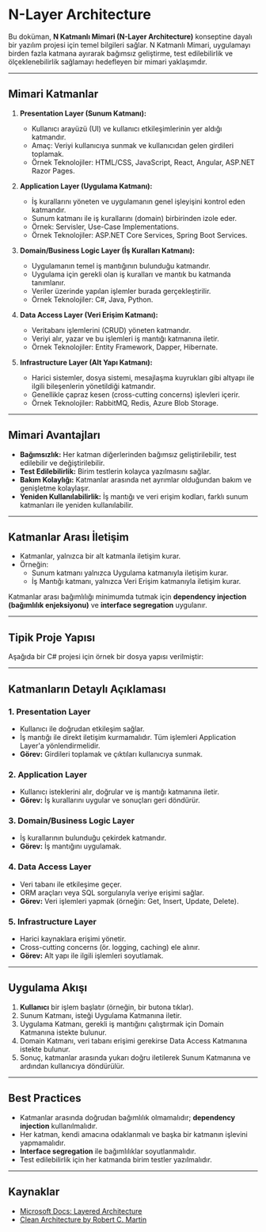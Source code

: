 # N-Layer Architecture

Bu doküman, **N Katmanlı Mimari (N-Layer Architecture)** konseptine dayalı bir yazılım projesi için temel bilgileri sağlar. N Katmanlı Mimari, uygulamayı birden fazla katmana ayırarak bağımsız geliştirme, test edilebilirlik ve ölçeklenebilirlik sağlamayı hedefleyen bir mimari yaklaşımdır.

---

## **Mimari Katmanlar**

1. **Presentation Layer (Sunum Katmanı):**
   - Kullanıcı arayüzü (UI) ve kullanıcı etkileşimlerinin yer aldığı katmandır.
   - Amaç: Veriyi kullanıcıya sunmak ve kullanıcıdan gelen girdileri toplamak.
   - Örnek Teknolojiler: HTML/CSS, JavaScript, React, Angular, ASP.NET Razor Pages.

2. **Application Layer (Uygulama Katmanı):**
   - İş kurallarını yöneten ve uygulamanın genel işleyişini kontrol eden katmandır.
   - Sunum katmanı ile iş kurallarını (domain) birbirinden izole eder.
   - Örnek: Servisler, Use-Case Implementations.
   - Örnek Teknolojiler: ASP.NET Core Services, Spring Boot Services.

3. **Domain/Business Logic Layer (İş Kuralları Katmanı):**
   - Uygulamanın temel iş mantığının bulunduğu katmandır.
   - Uygulama için gerekli olan iş kuralları ve mantık bu katmanda tanımlanır.
   - Veriler üzerinde yapılan işlemler burada gerçekleştirilir.
   - Örnek Teknolojiler: C#, Java, Python.

4. **Data Access Layer (Veri Erişim Katmanı):**
   - Veritabanı işlemlerini (CRUD) yöneten katmandır.
   - Veriyi alır, yazar ve bu işlemleri iş mantığı katmanına iletir.
   - Örnek Teknolojiler: Entity Framework, Dapper, Hibernate.

5. **Infrastructure Layer (Alt Yapı Katmanı):**
   - Harici sistemler, dosya sistemi, mesajlaşma kuyrukları gibi altyapı ile ilgili bileşenlerin yönetildiği katmandır.
   - Genellikle çapraz kesen (cross-cutting concerns) işlevleri içerir.
   - Örnek Teknolojiler: RabbitMQ, Redis, Azure Blob Storage.

---

## **Mimari Avantajları**
- **Bağımsızlık:** Her katman diğerlerinden bağımsız geliştirilebilir, test edilebilir ve değiştirilebilir.
- **Test Edilebilirlik:** Birim testlerin kolayca yazılmasını sağlar.
- **Bakım Kolaylığı:** Katmanlar arasında net ayrımlar olduğundan bakım ve genişletme kolaylaşır.
- **Yeniden Kullanılabilirlik:** İş mantığı ve veri erişim kodları, farklı sunum katmanları ile yeniden kullanılabilir.

---

## **Katmanlar Arası İletişim**
- Katmanlar, yalnızca bir alt katmanla iletişim kurar.
- Örneğin:
  - Sunum katmanı yalnızca Uygulama katmanıyla iletişim kurar.
  - İş Mantığı katmanı, yalnızca Veri Erişim katmanıyla iletişim kurar.
  
Katmanlar arası bağımlılığı minimumda tutmak için **dependency injection (bağımlılık enjeksiyonu)** ve **interface segregation** uygulanır.

---

## **Tipik Proje Yapısı**
Aşağıda bir C# projesi için örnek bir dosya yapısı verilmiştir:

---

## **Katmanların Detaylı Açıklaması**
### **1. Presentation Layer**
- Kullanıcı ile doğrudan etkileşim sağlar.
- İş mantığı ile direkt iletişim kurmamalıdır. Tüm işlemleri Application Layer'a yönlendirmelidir.
- **Görev:** Girdileri toplamak ve çıktıları kullanıcıya sunmak.

### **2. Application Layer**
- Kullanıcı isteklerini alır, doğrular ve iş mantığı katmanına iletir.
- **Görev:** İş kurallarını uygular ve sonuçları geri döndürür.

### **3. Domain/Business Logic Layer**
- İş kurallarının bulunduğu çekirdek katmandır.
- **Görev:** İş mantığını uygulamak.

### **4. Data Access Layer**
- Veri tabanı ile etkileşime geçer.
- ORM araçları veya SQL sorgularıyla veriye erişimi sağlar.
- **Görev:** Veri işlemleri yapmak (örneğin: Get, Insert, Update, Delete).

### **5. Infrastructure Layer**
- Harici kaynaklara erişimi yönetir.
- Cross-cutting concerns (ör. logging, caching) ele alınır.
- **Görev:** Alt yapı ile ilgili işlemleri soyutlamak.

---

## **Uygulama Akışı**
1. **Kullanıcı** bir işlem başlatır (örneğin, bir butona tıklar).
2. Sunum Katmanı, isteği Uygulama Katmanına iletir.
3. Uygulama Katmanı, gerekli iş mantığını çalıştırmak için Domain Katmanına istekte bulunur.
4. Domain Katmanı, veri tabanı erişimi gerekirse Data Access Katmanına istekte bulunur.
5. Sonuç, katmanlar arasında yukarı doğru iletilerek Sunum Katmanına ve ardından kullanıcıya döndürülür.

---

## **Best Practices**
- Katmanlar arasında doğrudan bağımlılık olmamalıdır; **dependency injection** kullanılmalıdır.
- Her katman, kendi amacına odaklanmalı ve başka bir katmanın işlevini yapmamalıdır.
- **Interface segregation** ile bağımlılıklar soyutlanmalıdır.
- Test edilebilirlik için her katmanda birim testler yazılmalıdır.

---

## **Kaynaklar**
- [Microsoft Docs: Layered Architecture](https://learn.microsoft.com)
- [Clean Architecture by Robert C. Martin](https://cleancoder.com)


